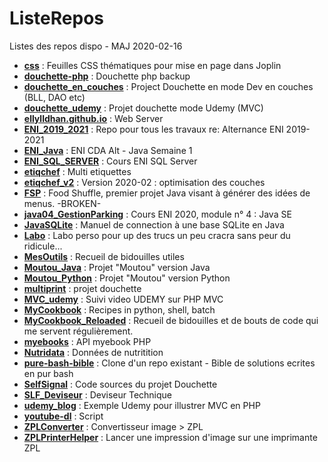 # ListeRepos
Listes des repos dispo - MAJ 2020-02-16

- [**css**](https://github.com/Ellylldhan/css.git) : Feuilles CSS thématiques pour mise en page dans Joplin
- [**douchette-php**](https://github.com/Ellylldhan/douchette-php.git) : Douchette php backup
- [**douchette_en_couches**](https://github.com/Ellylldhan/douchette_en_couches.git) : Project Douchette en mode Dev en couches (BLL, DAO etc)
- [**douchette_udemy**](https://github.com/Ellylldhan/douchette_udemy.git) : Projet douchette mode Udemy (MVC)
- [**ellylldhan.github.io**](https://github.com/Ellylldhan/ellylldhan.github.io.git) : Web Server
- [**ENI_2019_2021**](https://github.com/Ellylldhan/ENI_2019_2021.git) : Repo pour tous les travaux re: Alternance ENI 2019-2021
- [**ENI_Java**](https://github.com/Ellylldhan/ENI_Java.git) : ENI CDA Alt - Java Semaine 1
- [**ENI_SQL_SERVER**](https://github.com/Ellylldhan/ENI_SQL_SERVER.git) : Cours ENI SQL Server
- [**etiqchef**](https://github.com/Ellylldhan/etiqchef.git) : Multi etiquettes
- [**etiqchef_v2**](https://github.com/Ellylldhan/etiqchef_v2.git) : Version 2020-02 : optimisation des couches
- [**FSP**](https://github.com/Ellylldhan/FSP.git) : Food Shuffle, premier projet Java visant à générer des idées de menus. -BROKEN-
- [**java04_GestionParking**](https://github.com/Ellylldhan/java04_GestionParking.git) : Cours ENI 2020, module n° 4 : Java SE
- [**JavaSQLite**](https://github.com/Ellylldhan/JavaSQLite.git) : Manuel de connection à une base SQLite en Java
- [**Labo**](https://github.com/Ellylldhan/Labo.git) : Labo perso pour up des trucs un peu cracra sans peur du ridicule...
- [**MesOutils**](https://github.com/Ellylldhan/MesOutils.git) : Recueil de bidouilles utiles
- [**Moutou_Java**](https://github.com/Ellylldhan/Moutou_Java.git) : Projet "Moutou" version Java
- [**Moutou_Python**](https://github.com/Ellylldhan/Moutou_Python.git) : Projet "Moutou" version Python
- [**multiprint**](https://github.com/Ellylldhan/multiprint.git) : projet douchette
- [**MVC_udemy**](https://github.com/Ellylldhan/MVC_udemy.git) : Suivi video UDEMY sur PHP MVC
- [**MyCookbook**](https://github.com/Ellylldhan/MyCookbook.git) : Recipes in python, shell, batch
- [**MyCookbook_Reloaded**](https://github.com/Ellylldhan/MyCookbook_Reloaded.git) : Recueil de bidouilles et de bouts de code qui me servent régulièrement.
- [**myebooks**](https://github.com/Ellylldhan/myebooks.git) : API myebook PHP
- [**Nutridata**](https://github.com/Ellylldhan/Nutridata.git) : Données de nutritition
- [**pure-bash-bible**](https://github.com/Ellylldhan/pure-bash-bible.git) : Clone d'un repo existant - Bible de solutions ecrites en pur bash
- [**SelfSignal**](https://github.com/Ellylldhan/SelfSignal.git) : Code sources du projet Douchette
- [**SLF_Deviseur**](https://github.com/Ellylldhan/SLF_Deviseur.git) : Deviseur Technique
- [**udemy_blog**](https://github.com/Ellylldhan/udemy_blog.git) : Exemple Udemy pour illustrer MVC en PHP
- [**youtube-dl**](https://github.com/Ellylldhan/youtube-dl.git) : Script
- [**ZPLConverter**](https://github.com/Ellylldhan/ZPLConverter.git) : Convertisseur image > ZPL
- [**ZPLPrinterHelper**](https://github.com/Ellylldhan/ZPLPrinterHelper.git) : Lancer une impression d'image sur une imprimante ZPL
